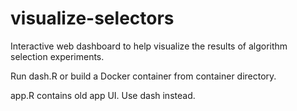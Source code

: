 # visualize-selectors
Interactive web dashboard to help visualize the results of algorithm selection experiments.

Run dash.R or build a Docker container from container directory.

app.R contains old app UI. Use dash instead.
